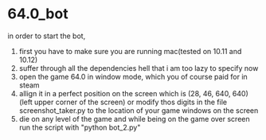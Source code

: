 # 64.0_bot

in order to start the bot, 
1. first you have to make sure you are running mac(tested on 10.11 and 10.12)
2. suffer through all the dependencies hell that i am too lazy to specify now
3. open the game 64.0 in window mode, which you of course paid for in steam
4. allign it in a perfect position on the screen which is (28, 46, 640, 640) (left upper corner of the screen) or modify thos digits in the file screenshot_taker.py to the location of your game windows on the screen
5. die on any level of the game and while being on the game over screen run the script with "python bot_2.py"
